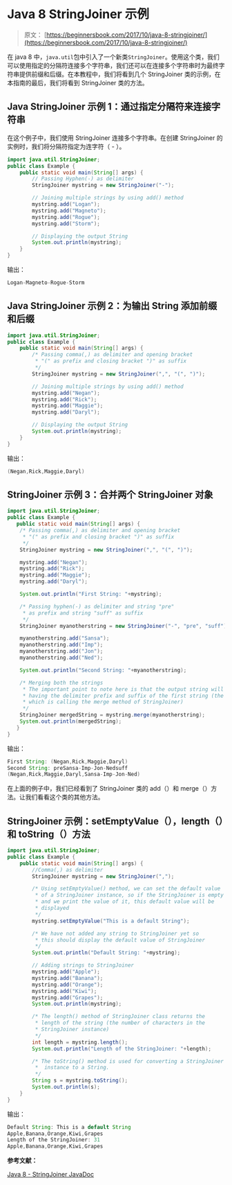 # Java 8 StringJoiner 示例

> 原文： [https://beginnersbook.com/2017/10/java-8-stringjoiner/](https://beginnersbook.com/2017/10/java-8-stringjoiner/)

在 java 8 中，`java.util`包中引入了一个新类`StringJoiner`。使用这个类，我们可以使用指定的分隔符连接多个字符串，我们还可以在连接多个字符串时为最终字符串提供前缀和后缀。在本教程中，我们将看到几个 StringJoiner 类的示例，在本指南的最后，我们将看到 StringJoiner 类的方法。

## Java StringJoiner 示例 1：通过指定分隔符来连接字符串

在这个例子中，我们使用 StringJoiner 连接多个字符串。在创建 StringJoiner 的实例时，我们将分隔符指定为连字符（ - ）。

```java
import java.util.StringJoiner;  
public class Example {  
    public static void main(String[] args) {  
    	// Passing Hyphen(-) as delimiter
        StringJoiner mystring = new StringJoiner("-");    

        // Joining multiple strings by using add() method  
        mystring.add("Logan");  
        mystring.add("Magneto");  
        mystring.add("Rogue");  
        mystring.add("Storm");  

        // Displaying the output String
        System.out.println(mystring);  
    }  
}
```

输出：

```java
Logan-Magneto-Rogue-Storm
```

## Java StringJoiner 示例 2：为输出 String 添加前缀和后缀

```java
import java.util.StringJoiner;  
public class Example {  
    public static void main(String[] args) {  
    	/* Passing comma(,) as delimiter and opening bracket
    	 * "(" as prefix and closing bracket ")" as suffix
    	 */
        StringJoiner mystring = new StringJoiner(",", "(", ")");    

        // Joining multiple strings by using add() method  
        mystring.add("Negan");  
        mystring.add("Rick");  
        mystring.add("Maggie");  
        mystring.add("Daryl");  

        // Displaying the output String
        System.out.println(mystring);  
    }  
}
```

输出：

```java
(Negan,Rick,Maggie,Daryl)
```

## StringJoiner 示例 3：合并两个 StringJoiner 对象

```java
import java.util.StringJoiner;  
public class Example {  
   public static void main(String[] args) {  
	/* Passing comma(,) as delimiter and opening bracket
	 * "(" as prefix and closing bracket ")" as suffix
	 */
	StringJoiner mystring = new StringJoiner(",", "(", ")");    

	mystring.add("Negan");  
	mystring.add("Rick");  
	mystring.add("Maggie");  
	mystring.add("Daryl");  

	System.out.println("First String: "+mystring);

	/* Passing hyphen(-) as delimiter and string "pre"
	 * as prefix and string "suff" as suffix
	 */
	StringJoiner myanotherstring = new StringJoiner("-", "pre", "suff");    

	myanotherstring.add("Sansa");  
	myanotherstring.add("Imp");  
	myanotherstring.add("Jon");  
	myanotherstring.add("Ned"); 

	System.out.println("Second String: "+myanotherstring);

	/* Merging both the strings  
	 * The important point to note here is that the output string will be 
	 * having the delimiter prefix and suffix of the first string (the string
	 * which is calling the merge method of StringJoiner)
	 */
	StringJoiner mergedString = mystring.merge(myanotherstring);   
	System.out.println(mergedString);  
   }  
}
```

输出：

```java
First String: (Negan,Rick,Maggie,Daryl)
Second String: preSansa-Imp-Jon-Nedsuff
(Negan,Rick,Maggie,Daryl,Sansa-Imp-Jon-Ned)
```

在上面的例子中，我们已经看到了 StringJoiner 类的 add（）和 merge（）方法。让我们看看这个类的其他方法。

## StringJoiner 示例：setEmptyValue（），length（）和 toString（）方法

```java
import java.util.StringJoiner;  
public class Example {  
    public static void main(String[] args) {  
    	//Comma(,) as delimiter
        StringJoiner mystring = new StringJoiner(",");   

        /* Using setEmptyValue() method, we can set the default value
         * of a StringJoiner instance, so if the StringJoiner is empty
         * and we print the value of it, this default value will be
         * displayed
         */
        mystring.setEmptyValue("This is a default String");  

        /* We have not added any string to StringJoiner yet so
         * this should display the default value of StringJoiner
         */
        System.out.println("Default String: "+mystring);  

        // Adding strings to StringJoiner  
        mystring.add("Apple");  
        mystring.add("Banana"); 
        mystring.add("Orange");
        mystring.add("Kiwi");
        mystring.add("Grapes");
        System.out.println(mystring);  

        /* The length() method of StringJoiner class returns the 
         * length of the string (the number of characters in the 
         * StringJoiner instance)
         */
        int length = mystring.length();  
        System.out.println("Length of the StringJoiner: "+length);  

        /* The toString() method is used for converting a StringJoiner
         *  instance to a String. 
         */
        String s = mystring.toString();  
        System.out.println(s);   
    }  
}
```

输出：

```java
Default String: This is a default String
Apple,Banana,Orange,Kiwi,Grapes
Length of the StringJoiner: 31
Apple,Banana,Orange,Kiwi,Grapes

```

**参考文献：**

[Java 8 - StringJoiner JavaDoc](https://docs.oracle.com/javase/8/docs/api/java/util/StringJoiner.html)